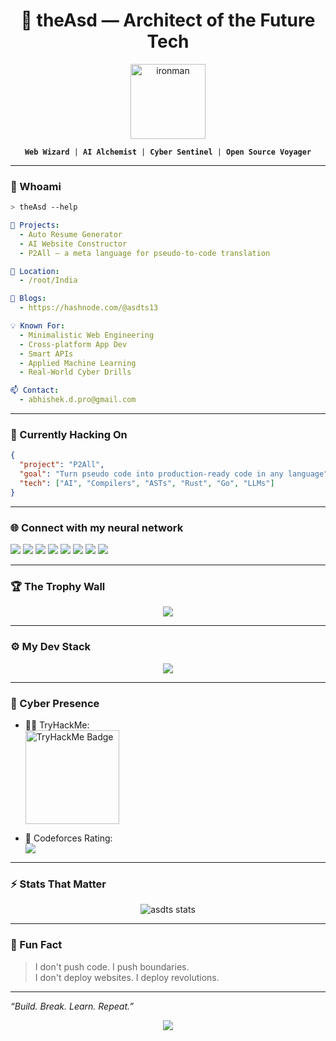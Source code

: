 <h1 align="center">🚀 theAsd — Architect of the Future Tech</h1>

<p align="center">
  <img src="https://media.giphy.com/media/dBsJwo17cbYvs8vqfx/giphy.gif" alt="ironman" width="120"/>
</p>

<p align="center">
  <code><b>Web Wizard</b> | <b>AI Alchemist</b> | <b>Cyber Sentinel</b> | <b>Open Source Voyager</b></code>
</p>

---

### 🧠 Whoami

```bash
> theAsd --help
```

```yaml
🔭 Projects: 
  - Auto Resume Generator
  - AI Website Constructor
  - P2All — a meta language for pseudo-to-code translation

📍 Location: 
  - /root/India

📝 Blogs: 
  - https://hashnode.com/@asdts13

💡 Known For:
  - Minimalistic Web Engineering
  - Cross-platform App Dev
  - Smart APIs
  - Applied Machine Learning
  - Real-World Cyber Drills

📫 Contact:
  - abhishek.d.pro@gmail.com
```

---

### 🧠 Currently Hacking On
```json
{
  "project": "P2All",
  "goal": "Turn pseudo code into production-ready code in any language",
  "tech": ["AI", "Compilers", "ASTs", "Rust", "Go", "LLMs"]
}
```

---

### 🌐 Connect with my neural network
<p align="left">
  <a href="https://twitter.com/asdts_ml" target="blank"><img src="https://img.shields.io/badge/Twitter-%231DA1F2.svg?style=for-the-badge&logo=twitter&logoColor=white"/></a>
  <a href="https://linkedin.com/in/asdts" target="blank"><img src="https://img.shields.io/badge/LinkedIn-%230077B5.svg?style=for-the-badge&logo=linkedin&logoColor=white"/></a>
  <a href="https://hashnode.com/@asdts13" target="blank"><img src="https://img.shields.io/badge/Hashnode-%232962FF.svg?style=for-the-badge&logo=hashnode&logoColor=white"/></a>
  <a href="https://www.codechef.com/users/psycho_coder_2" target="blank"><img src="https://img.shields.io/badge/CodeChef-%23322F2F.svg?style=for-the-badge&logo=codechef&logoColor=white"/></a>
  <a href="https://www.hackerrank.com/abhishekdubey369" target="blank"><img src="https://img.shields.io/badge/HackerRank-%232EC866.svg?style=for-the-badge&logo=HackerRank&logoColor=white"/></a>
  <a href="https://codeforces.com/profile/masochism" target="blank"><img src="https://img.shields.io/badge/Codeforces-%231F8ACB.svg?style=for-the-badge&logo=codeforces&logoColor=white"/></a>
  <a href="https://www.leetcode.com/abhishekdubey369" target="blank"><img src="https://img.shields.io/badge/LeetCode-%23FFA116.svg?style=for-the-badge&logo=leetcode&logoColor=white"/></a>
  <a href="https://www.hackerearth.com/@abhigns369" target="blank"><img src="https://img.shields.io/badge/HackerEarth-%232E8B57.svg?style=for-the-badge&logo=hackerearth&logoColor=white"/></a>
</p>

---

### 🏆 The Trophy Wall

<p align="center">
  <img src="https://github-profile-trophy.vercel.app/?username=asdts&theme=onedark&no-frame=true&margin-w=15&title=Stars,Followers,Repositories,Commits"/>
</p>

---

### ⚙️ My Dev Stack

<p align="center">
  <img src="https://skillicons.dev/icons?i=react,nextjs,nodejs,ts,py,go,cpp,tailwind,figma,docker,linux" />
</p>

---

### 🔐 Cyber Presence

- 🕵️‍♂️ TryHackMe:  
  <img src="https://tryhackme-badges.s3.amazonaws.com/abhigns.png" alt="TryHackMe Badge" width="150" />
  
- 🧠 Codeforces Rating:  
  <img src="https://img.shields.io/badge/dynamic/json?url=https://codeforces.com/api/user.info?handles=masochism&query=$.result[0].rating&label=Codeforces%20Rating&color=orange" />

---

### ⚡ Stats That Matter

<p align="center">
  <img src="https://github-readme-stats.vercel.app/api?username=asdts&show_icons=true&theme=radical" alt="asdts stats"/>
  <!--<img src="https://github-readme-streak-stats.herokuapp.com/?user=asdts&theme=radical" alt="asdts streak"/>-->
</p>

---

### 💬 Fun Fact

> I don't push code. I push boundaries.  
> I don't deploy websites. I deploy revolutions.

---

_“Build. Break. Learn. Repeat.”_

<p align="center">
  <img src="https://readme-typing-svg.demolab.com?font=Fira+Code&duration=3000&pause=500&color=36BCF7&vCenter=true&multiline=true&width=500&height=60&lines=%F0%9F%9A%80+Typing+my+own+destiny...;%F0%9F%9B%A0%EF%B8%8F+Debugging+life+line+by+line..."/>
</p>

